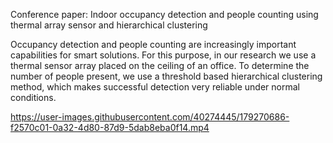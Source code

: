 Conference paper: Indoor occupancy detection and people counting using thermal array sensor and hierarchical clustering

Occupancy detection and people counting are increasingly important capabilities for smart solutions. For this purpose, in our research we use a thermal sensor array placed on the ceiling of an office. To determine the number of people present, we use a threshold based hierarchical clustering method, which makes successful detection very reliable under normal conditions.


https://user-images.githubusercontent.com/40274445/179270686-f2570c01-0a32-4d80-87d9-5dab8eba0f14.mp4

